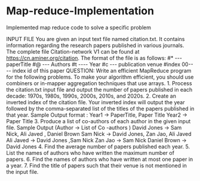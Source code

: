 # Map-reduce-Implementation
Implemented map reduce code to solve a specific problem

INPUT FILE You are given an input text file named citation.txt. It contains information regarding the research papers published in  various journals. The complete file Citation-network V1 can be found at https://cn.aminer.org/citation. The format of  the file is as follows: #* --- paperTitle #@ --- Authors #t ---- Year #c --- publication venue #index 00---- index id of this paper QUESTION: Write an efficient MapReduce program for the following problems. To make your algorithm  efficient, you should use combiners or in-mapper aggregation techniques that use arrays.  1. Process the citation.txt input file and output the number of papers published in each decade: 1970s,  1980s, 1990s, 2000s, 2010s, and 2020s.  2. Create an inverted index of the citation file. Your inverted index will output the year followed by the  comma-separated list of the titles of the papers published in that year.  Sample Output format : Year1 -> PaperTitle, Paper Title Year2 -> Paper Title 3. Produce a list of co-authors of each author in the given input file.  Sample Output (Author -> List of Co -authors ) David Jones -> Sam Nick, Ali Javed , Daniel Brown Sam Nick -> David Jones, Zan Jao, Ali Javed Ali Javed -> David Jones ,Sam Nick Zan Jao -> Sam Nick Daniel Brown -> David Jones 4. Find the average number of papers published each year.  5. List the names of authors who have written the maximum number of papers. 6. Find the names of authors who have written at most one paper in a year.  7. Find the title of papers such that their venue is not mentioned in the input file.
